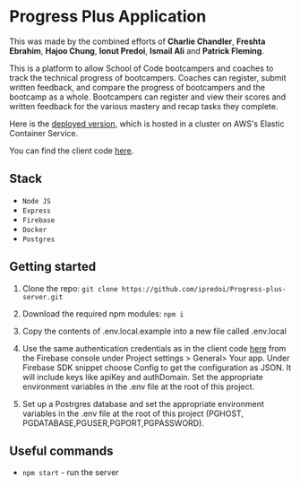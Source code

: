 # Progress Plus Application

This was made by the combined efforts of **Charlie Chandler**, **Freshta Ebrahim**, **Hajoo Chung**, **Ionut Predoi**, **Ismail Ali** and **Patrick Fleming**.

This is a platform to allow School of Code bootcampers and coaches to track the technical progress of bootcampers.  Coaches can register, submit written feedback, and compare the progress of bootcampers and the bootcamp as a whole.  Bootcampers can register and view their scores and written feedback for the various mastery and recap tasks they complete.

Here is the [deployed version](http://52.214.103.49:3000/), which is hosted in a cluster on AWS's Elastic Container Service. 

You can find the client code [here](https://github.com/ipredoi/progressPlus-client).

## Stack

- `Node JS`
- `Express`
- `Firebase`
- `Docker`
- `Postgres`

## Getting started

1. Clone the repo: `git clone https://github.com/ipredoi/Progress-plus-server.git`

2. Download the required npm modules: `npm i`

3. Copy the contents of .env.local.example into a new file called .env.local

4. Use the same  authentication credentials as in the client code [here](https://github.com/ipredoi/progressPlus-client) from the Firebase console under Project settings > General> Your app. Under Firebase SDK snippet choose Config to get the configuration as JSON. It will include keys like apiKey and authDomain. Set the appropriate environment variables in the .env file at the root of this project.

5. Set up a Postrgres database and set the appropriate environment variables in the .env file at the root of this project (PGHOST,
PGDATABASE,PGUSER,PGPORT,PGPASSWORD). 

## Useful commands

- `npm start` - run the server
